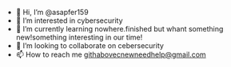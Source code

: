 - 👋 Hi, I’m @asapfer159
- 👀 I’m interested in cybersecurity
- 🌱 I’m currently learning nowhere.finished but whant something new!something interesting in our time!
- 💞️ I’m looking to collaborate on cebersecurity 
- 📫 How to reach me githabovecnewneedhelp@gmail.com

<!---
asapfer159/asapfer159 is a ✨ special ✨ repository because its `README.md` (this file) appears on your GitHub profile.
You can click the Preview link to take a look at your changes.
--->

